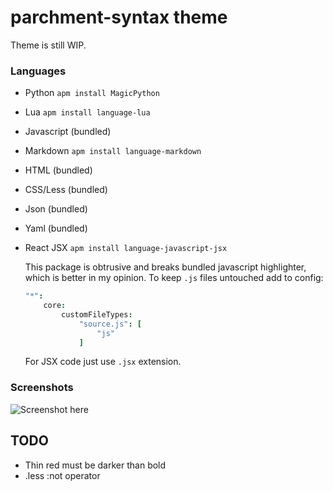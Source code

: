 # parchment-syntax theme

Theme is still WIP.

### Languages

- Python `apm install MagicPython`
- Lua `apm install language-lua`
- Javascript (bundled)
- Markdown `apm install language-markdown`
- HTML (bundled)
- CSS/Less (bundled)
- Json (bundled)
- Yaml (bundled)
- React JSX `apm install language-javascript-jsx`

    This package is obtrusive and breaks bundled javascript highlighter,
    which is better in my opinion. To keep `.js` files untouched add to config:

    ```coffee
    "*":
        core:
            customFileTypes:
                "source.js": [
                    "js"
                ]
    ```

    For JSX code just use `.jsx` extension.


### Screenshots

![Screenshot here](https://user-images.githubusercontent.com/3260024/34928484-ef81ff0a-f9ce-11e7-9e54-8b8542ade870.png)

## TODO

- Thin red must be darker than bold
- .less :not operator
